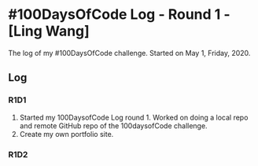 # #100DaysOfCode Log - Round 1 - [Ling Wang]

The log of my #100DaysOfCode challenge. Started on May 1, Friday, 2020.

## Log

### R1D1
1. Started my 100DaysofCode Log round 1. Worked on doing a local repo and remote GitHub repo of the 100daysofCode challenge.
2. Create my own portfolio site.
### R1D2
